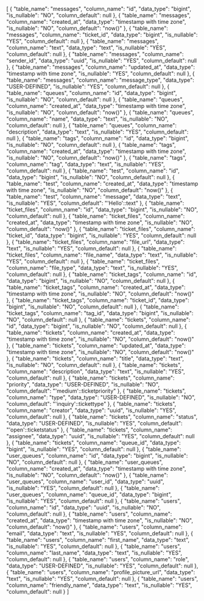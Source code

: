 [
  {
    "table_name": "messages",
    "column_name": "id",
    "data_type": "bigint",
    "is_nullable": "NO",
    "column_default": null
  },
  {
    "table_name": "messages",
    "column_name": "created_at",
    "data_type": "timestamp with time zone",
    "is_nullable": "NO",
    "column_default": "now()"
  },
  {
    "table_name": "messages",
    "column_name": "ticket_id",
    "data_type": "bigint",
    "is_nullable": "YES",
    "column_default": null
  },
  {
    "table_name": "messages",
    "column_name": "text",
    "data_type": "text",
    "is_nullable": "YES",
    "column_default": null
  },
  {
    "table_name": "messages",
    "column_name": "sender_id",
    "data_type": "uuid",
    "is_nullable": "YES",
    "column_default": null
  },
  {
    "table_name": "messages",
    "column_name": "updated_at",
    "data_type": "timestamp with time zone",
    "is_nullable": "YES",
    "column_default": null
  },
  {
    "table_name": "messages",
    "column_name": "message_type",
    "data_type": "USER-DEFINED",
    "is_nullable": "YES",
    "column_default": null
  },
  {
    "table_name": "queues",
    "column_name": "id",
    "data_type": "bigint",
    "is_nullable": "NO",
    "column_default": null
  },
  {
    "table_name": "queues",
    "column_name": "created_at",
    "data_type": "timestamp with time zone",
    "is_nullable": "NO",
    "column_default": "now()"
  },
  {
    "table_name": "queues",
    "column_name": "name",
    "data_type": "text",
    "is_nullable": "NO",
    "column_default": null
  },
  {
    "table_name": "queues",
    "column_name": "description",
    "data_type": "text",
    "is_nullable": "YES",
    "column_default": null
  },
  {
    "table_name": "tags",
    "column_name": "id",
    "data_type": "bigint",
    "is_nullable": "NO",
    "column_default": null
  },
  {
    "table_name": "tags",
    "column_name": "created_at",
    "data_type": "timestamp with time zone",
    "is_nullable": "NO",
    "column_default": "now()"
  },
  {
    "table_name": "tags",
    "column_name": "tag",
    "data_type": "text",
    "is_nullable": "YES",
    "column_default": null
  },
  {
    "table_name": "test",
    "column_name": "id",
    "data_type": "bigint",
    "is_nullable": "NO",
    "column_default": null
  },
  {
    "table_name": "test",
    "column_name": "created_at",
    "data_type": "timestamp with time zone",
    "is_nullable": "NO",
    "column_default": "now()"
  },
  {
    "table_name": "test",
    "column_name": "message",
    "data_type": "text",
    "is_nullable": "YES",
    "column_default": "'Hello'::text"
  },
  {
    "table_name": "ticket_files",
    "column_name": "id",
    "data_type": "bigint",
    "is_nullable": "NO",
    "column_default": null
  },
  {
    "table_name": "ticket_files",
    "column_name": "created_at",
    "data_type": "timestamp with time zone",
    "is_nullable": "NO",
    "column_default": "now()"
  },
  {
    "table_name": "ticket_files",
    "column_name": "ticket_id",
    "data_type": "bigint",
    "is_nullable": "YES",
    "column_default": null
  },
  {
    "table_name": "ticket_files",
    "column_name": "file_url",
    "data_type": "text",
    "is_nullable": "YES",
    "column_default": null
  },
  {
    "table_name": "ticket_files",
    "column_name": "file_name",
    "data_type": "text",
    "is_nullable": "YES",
    "column_default": null
  },
  {
    "table_name": "ticket_files",
    "column_name": "file_type",
    "data_type": "text",
    "is_nullable": "YES",
    "column_default": null
  },
  {
    "table_name": "ticket_tags",
    "column_name": "id",
    "data_type": "bigint",
    "is_nullable": "NO",
    "column_default": null
  },
  {
    "table_name": "ticket_tags",
    "column_name": "created_at",
    "data_type": "timestamp with time zone",
    "is_nullable": "NO",
    "column_default": "now()"
  },
  {
    "table_name": "ticket_tags",
    "column_name": "ticket_id",
    "data_type": "bigint",
    "is_nullable": "NO",
    "column_default": null
  },
  {
    "table_name": "ticket_tags",
    "column_name": "tag_id",
    "data_type": "bigint",
    "is_nullable": "NO",
    "column_default": null
  },
  {
    "table_name": "tickets",
    "column_name": "id",
    "data_type": "bigint",
    "is_nullable": "NO",
    "column_default": null
  },
  {
    "table_name": "tickets",
    "column_name": "created_at",
    "data_type": "timestamp with time zone",
    "is_nullable": "NO",
    "column_default": "now()"
  },
  {
    "table_name": "tickets",
    "column_name": "updated_at",
    "data_type": "timestamp with time zone",
    "is_nullable": "NO",
    "column_default": "now()"
  },
  {
    "table_name": "tickets",
    "column_name": "title",
    "data_type": "text",
    "is_nullable": "NO",
    "column_default": null
  },
  {
    "table_name": "tickets",
    "column_name": "description",
    "data_type": "text",
    "is_nullable": "YES",
    "column_default": null
  },
  {
    "table_name": "tickets",
    "column_name": "priority",
    "data_type": "USER-DEFINED",
    "is_nullable": "NO",
    "column_default": "'medium'::ticketpriority"
  },
  {
    "table_name": "tickets",
    "column_name": "type",
    "data_type": "USER-DEFINED",
    "is_nullable": "NO",
    "column_default": "'inquiry'::tickettype"
  },
  {
    "table_name": "tickets",
    "column_name": "creator",
    "data_type": "uuid",
    "is_nullable": "YES",
    "column_default": null
  },
  {
    "table_name": "tickets",
    "column_name": "status",
    "data_type": "USER-DEFINED",
    "is_nullable": "YES",
    "column_default": "'open'::ticketstatus"
  },
  {
    "table_name": "tickets",
    "column_name": "assignee",
    "data_type": "uuid",
    "is_nullable": "YES",
    "column_default": null
  },
  {
    "table_name": "tickets",
    "column_name": "queue_id",
    "data_type": "bigint",
    "is_nullable": "YES",
    "column_default": null
  },
  {
    "table_name": "user_queues",
    "column_name": "id",
    "data_type": "bigint",
    "is_nullable": "NO",
    "column_default": null
  },
  {
    "table_name": "user_queues",
    "column_name": "created_at",
    "data_type": "timestamp with time zone",
    "is_nullable": "NO",
    "column_default": "now()"
  },
  {
    "table_name": "user_queues",
    "column_name": "user_id",
    "data_type": "uuid",
    "is_nullable": "YES",
    "column_default": null
  },
  {
    "table_name": "user_queues",
    "column_name": "queue_id",
    "data_type": "bigint",
    "is_nullable": "YES",
    "column_default": null
  },
  {
    "table_name": "users",
    "column_name": "id",
    "data_type": "uuid",
    "is_nullable": "NO",
    "column_default": null
  },
  {
    "table_name": "users",
    "column_name": "created_at",
    "data_type": "timestamp with time zone",
    "is_nullable": "NO",
    "column_default": "now()"
  },
  {
    "table_name": "users",
    "column_name": "email",
    "data_type": "text",
    "is_nullable": "YES",
    "column_default": null
  },
  {
    "table_name": "users",
    "column_name": "first_name",
    "data_type": "text",
    "is_nullable": "YES",
    "column_default": null
  },
  {
    "table_name": "users",
    "column_name": "last_name",
    "data_type": "text",
    "is_nullable": "YES",
    "column_default": null
  },
  {
    "table_name": "users",
    "column_name": "role",
    "data_type": "USER-DEFINED",
    "is_nullable": "YES",
    "column_default": null
  },
  {
    "table_name": "users",
    "column_name": "profile_picture_url",
    "data_type": "text",
    "is_nullable": "YES",
    "column_default": null
  },
  {
    "table_name": "users",
    "column_name": "friendly_name",
    "data_type": "text",
    "is_nullable": "YES",
    "column_default": null
  }
]